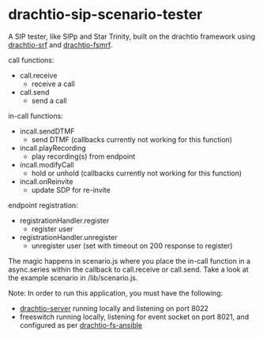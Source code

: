 # drachtio-sip-scenario-tester
A SIP tester, like SIPp and Star Trinity, built on the drachtio framework using [drachtio-srf](https://github.com/davehorton/drachtio-srf) and [drachtio-fsmrf](https://github.com/davehorton/drachtio-fsmrf).  

call functions:
  - call.receive
      - receive a call
  - call.send
      - send a call

in-call functions:
  - incall.sendDTMF
      - send DTMF (callbacks currently not working for this function)
  - incall.playRecording
      - play recording(s) from endpoint
  - incall.modifyCall
      - hold or unhold (callbacks currently not working for this function)
  - incall.onReinvite
      - update SDP for re-invite

endpoint registration:
  - registrationHandler.register
      - register user
  - registrationHandler.unregister
      - unregister user (set with timeout on 200 response to register)

The magic happens in scenario.js where you place the in-call function in a async.series within the callback to call.receive or call.send. Take a look at the example scenario in /lib/scenario.js.

Note: In order to run this application, you must have the following:
* [drachtio-server](https://github.com/davehorton/drachtio-server) running locally and listening on port 8022
* freeswitch running locally, listening for event socket on port 8021, and configured as per [drachtio-fs-ansible](https://github.com/byoungdale/drachtio-fs-ansible)
